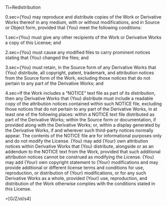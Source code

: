 
Ti=Redistribution

0.sec={You} may reproduce and distribute copies of the Work or Derivative Works thereof in any medium, with or without modifications, and in Source or Object form, provided that {You} meet the following conditions:

1.sec={You} must give any other recipients of the Work or Derivative Works a copy of this License; and

2.sec={You} must cause any modified files to carry prominent notices stating that {You} changed the files; and

3.sec={You} must retain, in the Source form of any Derivative Works that {You} distribute, all copyright, patent, trademark, and attribution notices from the Source form of the Work, excluding those notices that do not pertain to any part of the Derivative Works; and

4.sec=If the Work includes a “NOTICE” text file as part of its distribution, then any Derivative Works that {You} distribute must include a readable copy of the attribution notices contained within such NOTICE file, excluding those notices that do not pertain to any part of the Derivative Works, in at least one of the following places: within a NOTICE text file distributed as part of the Derivative Works; within the Source form or documentation, if provided along with the Derivative Works; or, within a display generated by the Derivative Works, if and wherever such third-party notices normally appear. The contents of the NOTICE file are for informational purposes only and do not modify the License. {You} may add {Your} own attribution notices within Derivative Works that {You} distribute, alongside or as an addendum to the NOTICE text from the Work, provided that such additional attribution notices cannot be construed as modifying the License. {You} may add {Your} own copyright statement to {Your} modifications and may provide additional or different license terms and conditions for use, reproduction, or distribution of {Your} modifications, or for any such Derivative Works as a whole, provided {Your} use, reproduction, and distribution of the Work otherwise complies with the conditions stated in this License.

=[G/Z/ol/s4]

